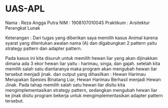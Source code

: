 # UAS-APL


Nama : Reza Angga Putra
NIM : 1908107010045
Praktikum : Arsitektur Perangkat Lunak

Keterangan :
Dari tugas yang diberikan saya memilih kasus Animal karena syarat yang ditentukan awalan nama (A) dan digabungkan 2 pattern yaitu strategy pattern dan adapter pattern.

Pada kasus ini kita disuruh untuk memilih hewan liar yang akan dijinakkan dimana ada 3 ekor hewan liar yaitu : harimau, singa, dan gajah. setelah kita memilih salah satu diantaranya maka program akan mengubah hewan liar tersebut menjadi jinak. dan output yang dihasilkan : Hewan Harimau Merupakan Spesies Binatang Liar,
Hewan Harimau Berhasil menjadi Hewan Jinak.
Pada tahap memilih salah satu hewan liar disitu kita mengimplementasikan strategy pattern, sedangkan mengubah hewan liar ke jinak disitu program bekerja untuk mengimplementasikan adapter pattern tersebut.
